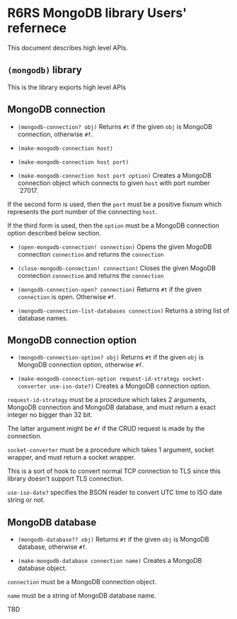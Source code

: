 # R6RS MongoDB library Users' refernece

This document describes high level APIs.

## `(mongodb)` library
This is the library exports high level APIs

## MongoDB connection

- `(mongodb-connection? obj)`
Returns `#t` if the given `obj` is MongoDB connection, otherwise `#f`.

- `(make-mongodb-connection host)`
- `(make-mongodb-connection host port)`
- `(make-mongodb-connection host port option)`
Creates a MongoDB connection object which connects to given `host` with
port number `27017.

If the second form is used, then the `port` must be a positive fixnum which
represents the port number of the connecting `host`.

If the third form is used, then the `option` must be a MongoDB connection
option described below section.

- `(open-mongodb-connection! connection)`
Opens the given MogoDB connection `connection` and returns the `connection`

- `(close-mongodb-connection! connection)`
Closes the given MogoDB connection `connection` and returns the `connection`

- `(mongodb-connection-open? connection)`
Returns `#t` if the given `connection` is open. Otherwise `#f`.

- `(mongodb-connection-list-databases connection)`
Returns a string list of database names.

## MongoDB connection option

- `(mongodb-connection-option? obj)`
Returns `#t` if the given `obj` is MongoDB connection option, otherwise `#f`.

- `(make-mongodb-connection-option request-id-strategy socket-converter use-iso-date?)`
Creates a MongoDB connection option.

`request-id-strategy` must be a procedure which takes 2 arguments,
MongoDB connection and MongoDB database, and must return a exact integer
no bigger than 32 bit.

The latter argument might be `#f` if the CRUD request is made by the
connection.

`socket-converter` must be a procedure which takes 1 argument,
socket wrapper, and must return a socket wrapper.

This is a sort of hook to convert normal TCP connection to TLS since
this library doesn't support TLS connection.

`use-iso-date?` specifies the BSON reader to convert UTC time to ISO date 
string or not.

## MongoDB database

- `(mongodb-database?? obj)`
Returns `#t` if the given `obj` is MongoDB database, otherwise `#f`.

- `(make-mongodb-database connection name)`
Creates a MongoDB database object.

`connection` must be a MongoDB connection object.

`name` must be a string of MongoDB database name.

TBD
